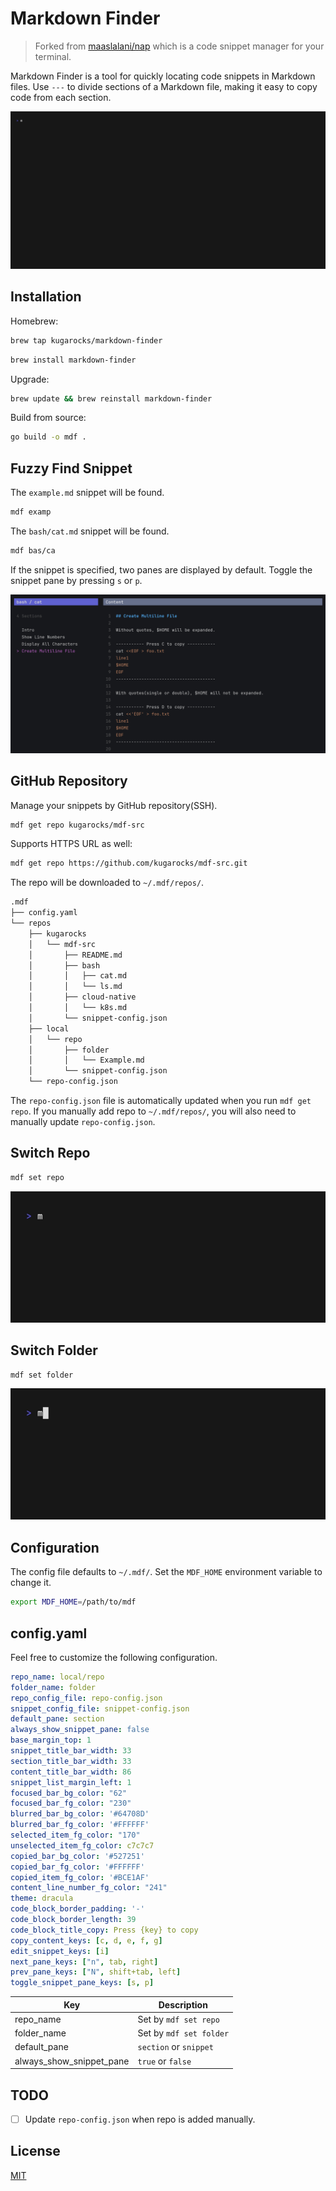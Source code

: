 # Markdown Finder

> Forked from [maaslalani/nap](https://github.com/maaslalani/nap) which is a code snippet manager for your terminal.

Markdown Finder is a tool for quickly locating code snippets in Markdown files.
Use `---` to divide sections of a Markdown file,
making it easy to copy code from each section.

![mdf-demo](./assets/mdf-demo.gif)

## Installation

Homebrew:

```bash
brew tap kugarocks/markdown-finder
```

```bash
brew install markdown-finder
```

Upgrade:

```bash
brew update && brew reinstall markdown-finder
```

Build from source:

```bash
go build -o mdf .
```

## Fuzzy Find Snippet

The `example.md` snippet will be found.

```bash
mdf examp
```

The `bash/cat.md` snippet will be found.

```bash
mdf bas/ca
```

If the snippet is specified, two panes are displayed by default.
Toggle the snippet pane by pressing `s` or `p`.

![mdf-two-panes](./assets/mdf-two-panes.png)

## GitHub Repository

Manage your snippets by GitHub repository(SSH).

```bash
mdf get repo kugarocks/mdf-src
```

Supports HTTPS URL as well:

```bash
mdf get repo https://github.com/kugarocks/mdf-src.git
```

The repo will be downloaded to `~/.mdf/repos/`.

```bash
.mdf
├── config.yaml
└── repos
    ├── kugarocks
    │   └── mdf-src
    │       ├── README.md
    │       ├── bash
    │       │   ├── cat.md
    │       │   └── ls.md
    │       ├── cloud-native
    │       │   └── k8s.md
    │       └── snippet-config.json
    ├── local
    │   └── repo
    │       ├── folder
    │       │   └── Example.md
    │       └── snippet-config.json
    └── repo-config.json
```

The `repo-config.json` file is automatically updated when you run `mdf get repo`.
If you manually add repo to `~/.mdf/repos/`, you will also need to manually update `repo-config.json`.

## Switch Repo

```bash
mdf set repo
```

![mdf-set-repo](./assets/mdf-set-repo.gif)

## Switch Folder

```bash
mdf set folder
```

![mdf-set-folder](./assets/mdf-set-folder.gif)

## Configuration

The config file defaults to `~/.mdf/`. Set the `MDF_HOME` environment variable to change it.

```bash
export MDF_HOME=/path/to/mdf
```

## config.yaml

Feel free to customize the following configuration.

```yaml
repo_name: local/repo
folder_name: folder
repo_config_file: repo-config.json
snippet_config_file: snippet-config.json
default_pane: section
always_show_snippet_pane: false
base_margin_top: 1
snippet_title_bar_width: 33
section_title_bar_width: 33
content_title_bar_width: 86
snippet_list_margin_left: 1
focused_bar_bg_color: "62"
focused_bar_fg_color: "230"
blurred_bar_bg_color: '#64708D'
blurred_bar_fg_color: '#FFFFFF'
selected_item_fg_color: "170"
unselected_item_fg_color: c7c7c7
copied_bar_bg_color: '#527251'
copied_bar_fg_color: '#FFFFFF'
copied_item_fg_color: '#BCE1AF'
content_line_number_fg_color: "241"
theme: dracula
code_block_border_padding: '-'
code_block_border_length: 39
code_block_title_copy: Press {key} to copy
copy_content_keys: [c, d, e, f, g]
edit_snippet_keys: [i]
next_pane_keys: ["n", tab, right]
prev_pane_keys: ["N", shift+tab, left]
toggle_snippet_pane_keys: [s, p]
```

| Key                      | Description             |
|--------------------------|-------------------------|
| repo_name                | Set by `mdf set repo`   |
| folder_name              | Set by `mdf set folder` |
| default_pane             | `section` or `snippet`  |
| always_show_snippet_pane | `true` or `false`       |

## TODO

- [ ] Update `repo-config.json` when repo is added manually.

## License

[MIT](https://github.com/maaslalani/nap/blob/master/LICENSE)
